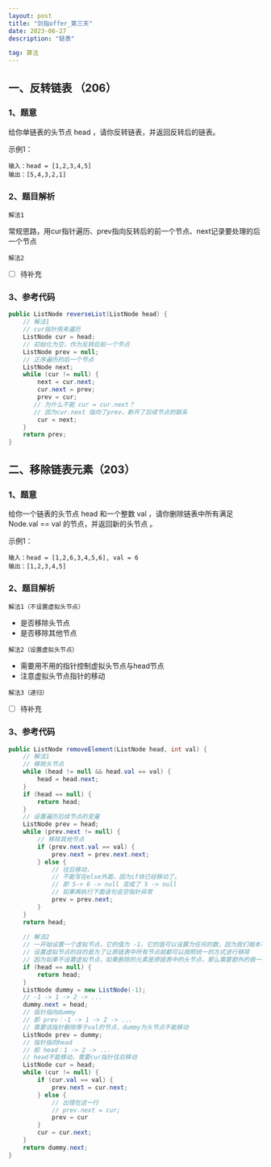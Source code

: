 ```yaml
---
layout: post
title: "剑指offer_第三天"
date: 2023-06-27 
description: "链表"

tag: 算法
---  
```


## 一、反转链表 （206）

### 1、题意

给你单链表的头节点 head ，请你反转链表，并返回反转后的链表。

示例1：

```
输入：head = [1,2,3,4,5]
输出：[5,4,3,2,1]
```

### 2、题目解析

``解法1``

常规思路，用cur指针遍历、prev指向反转后的前一个节点、next记录要处理的后一个节点

``解法2``

- [ ] 待补充

### 3、参考代码

```java
public ListNode reverseList(ListNode head) {
    // 解法1
    // cur指针用来遍历
	ListNode cur = head;
    // 初始化为空，作为反转后前一个节点
    ListNode prev = null;
    // 正序遍历的后一个节点
    ListNode next;
    while (cur != null) {
        next = cur.next;
        cur.next = prev;
        prev = cur;
       // 为什么不能 cur = cur.next？
       // 因为cur.next 指向了prev，断开了后续节点的联系
        cur = next;
    }
    return prev; 
}
```



## 二、移除链表元素（203）

### 1、题意

给你一个链表的头节点 head 和一个整数 val ，请你删除链表中所有满足 Node.val == val 的节点，并返回新的头节点 。

示例1：

```
输入：head = [1,2,6,3,4,5,6], val = 6
输出：[1,2,3,4,5]
```

### 2、题目解析

``解法1（不设置虚拟头节点）``

- 是否移除头节点
- 是否移除其他节点

``解法2（设置虚拟头节点）``

- 需要用不用的指针控制虚拟头节点与head节点
- 注意虚拟头节点指针的移动

``解法3（递归）``

- [ ] 待补充

### 3、参考代码

```java
public ListNode removeElement(ListNode head, int val) {
    // 解法1
    // 移除头节点
    while (head != null && head.val == val) {
        head = head.next;
    }
    if (head == null) {
        return head;
    }
    // 设置遍历后续节点的变量
    ListNode prev = head;
    while (prev.next != null) {
        // 移除其他节点
        if (prev.next.val == val) {
            prev.next = prev.next.next;
        } else {
            // 往后移动，
            // 不能写在else外面，因为if块已经移动了。
            // 即 5-> 6 -> null 变成了 5 -> null
            // 如果再执行下面语句会空指针异常
            prev = prev.next;
        }
    }
    return head;
    
    // 解法2
    // 一开始设置一个虚拟节点，它的值为 -1，它的值可以设置为任何的数，因为我们根本不需要使用它的值
    // 设置虚拟节点的目的是为了让原链表中所有节点就都可以按照统一的方式进行移除
    // 因为如果不设置虚拟节点，如果删除的元素是原链表中的头节点，那么需要额外的做一些判断，比较繁琐
    if (head == null) {
        return head;
    }
    ListNode dummy = new ListNode(-1);
    // -1 -> 1 -> 2 -> ...
    dummy.next = head;
    // 指针指向dummy
    // 即 prev：-1 -> 1 -> 2 -> ... 
    // 需要该指针删除等于val的节点，dummy为头节点不能移动
    ListNode prev = dummy;
    // 指针指向head
    // 即 head：1 -> 2 -> ...
    // head不能移动，需要cur指针往后移动
    ListNode cur = head;
    while (cur != null) {
        if (cur.val == val) {
            prev.next = cur.next;
        } else {
            // 出错在这一行
            // prev.next = cur;
            prev = cur 
        }
        cur = cur.next;
    }
    return dummy.next;
}
```





